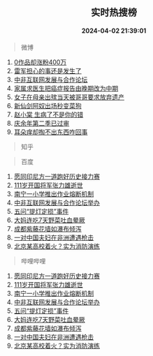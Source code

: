 <div align="center"><h2>实时热搜榜</h2><h4>2024-04-02 21:39:01</h4></div>

> 微博  

1. [0作品却涨粉400万](https://s.weibo.com/weibo?q=%230%E4%BD%9C%E5%93%81%E5%8D%B4%E6%B6%A8%E7%B2%89400%E4%B8%87%23&t=31&band_rank=1&Refer=top)<br />
2. [雷军担心的事还是发生了](https://s.weibo.com/weibo?q=%23%E9%9B%B7%E5%86%9B%E6%8B%85%E5%BF%83%E7%9A%84%E4%BA%8B%E8%BF%98%E6%98%AF%E5%8F%91%E7%94%9F%E4%BA%86%23&t=31&band_rank=2&Refer=top)<br />
3. [中非互联网发展与合作论坛](https://s.weibo.com/weibo?q=%23%E4%B8%AD%E9%9D%9E%E4%BA%92%E8%81%94%E7%BD%91%E5%8F%91%E5%B1%95%E4%B8%8E%E5%90%88%E4%BD%9C%E8%AE%BA%E5%9D%9B%23&t=31&band_rank=3&Refer=top)<br />
4. [家属求医生把癌症报告由晚期改为中期](https://s.weibo.com/weibo?q=%23%E5%AE%B6%E5%B1%9E%E6%B1%82%E5%8C%BB%E7%94%9F%E6%8A%8A%E7%99%8C%E7%97%87%E6%8A%A5%E5%91%8A%E7%94%B1%E6%99%9A%E6%9C%9F%E6%94%B9%E4%B8%BA%E4%B8%AD%E6%9C%9F%23&t=31&band_rank=4&Refer=top)<br />
5. [女子在母亲出殡当天被哥哥要求放弃遗产](https://s.weibo.com/weibo?q=%23%E5%A5%B3%E5%AD%90%E5%9C%A8%E6%AF%8D%E4%BA%B2%E5%87%BA%E6%AE%A1%E5%BD%93%E5%A4%A9%E8%A2%AB%E5%93%A5%E5%93%A5%E8%A6%81%E6%B1%82%E6%94%BE%E5%BC%83%E9%81%97%E4%BA%A7%23&t=31&band_rank=5&Refer=top)<br />
6. [新仙剑阿奴出场秒变菜狗](https://s.weibo.com/weibo?q=%E6%96%B0%E4%BB%99%E5%89%91%E9%98%BF%E5%A5%B4%E5%87%BA%E5%9C%BA%E7%A7%92%E5%8F%98%E8%8F%9C%E7%8B%97&t=31&band_rank=6&Refer=top)<br />
7. [赵小棠 生病了不是你的错](https://s.weibo.com/weibo?q=%E8%B5%B5%E5%B0%8F%E6%A3%A0%20%E7%94%9F%E7%97%85%E4%BA%86%E4%B8%8D%E6%98%AF%E4%BD%A0%E7%9A%84%E9%94%99&t=31&band_rank=7&Refer=top)<br />
8. [庆余年第二季已过审](https://s.weibo.com/weibo?q=%23%E5%BA%86%E4%BD%99%E5%B9%B4%E7%AC%AC%E4%BA%8C%E5%AD%A3%E5%B7%B2%E8%BF%87%E5%AE%A1%23&t=31&band_rank=8&Refer=top)<br />
9. [耳朵痒却掏不出东西咋回事](https://s.weibo.com/weibo?q=%23%E8%80%B3%E6%9C%B5%E7%97%92%E5%8D%B4%E6%8E%8F%E4%B8%8D%E5%87%BA%E4%B8%9C%E8%A5%BF%E5%92%8B%E5%9B%9E%E4%BA%8B%23&t=31&band_rank=9&Refer=top)<br />

> 知乎  


> 百度  

1. [愿同印尼方一道跑好历史接力赛](https://www.baidu.com/s?wd=%E6%84%BF%E5%90%8C%E5%8D%B0%E5%B0%BC%E6%96%B9%E4%B8%80%E9%81%93%E8%B7%91%E5%A5%BD%E5%8E%86%E5%8F%B2%E6%8E%A5%E5%8A%9B%E8%B5%9B&sa=fyb_news&rsv_dl=fyb_news)<br />
2. [111岁开国将军张力雄逝世](https://www.baidu.com/s?wd=111%E5%B2%81%E5%BC%80%E5%9B%BD%E5%B0%86%E5%86%9B%E5%BC%A0%E5%8A%9B%E9%9B%84%E9%80%9D%E4%B8%96&sa=fyb_news&rsv_dl=fyb_news)<br />
3. [南宁一小学推出作业熔断机制](https://www.baidu.com/s?wd=%E5%8D%97%E5%AE%81%E4%B8%80%E5%B0%8F%E5%AD%A6%E6%8E%A8%E5%87%BA%E4%BD%9C%E4%B8%9A%E7%86%94%E6%96%AD%E6%9C%BA%E5%88%B6&sa=fyb_news&rsv_dl=fyb_news)<br />
4. [中非互联网发展与合作论坛举办](https://www.baidu.com/s?wd=%E4%B8%AD%E9%9D%9E%E4%BA%92%E8%81%94%E7%BD%91%E5%8F%91%E5%B1%95%E4%B8%8E%E5%90%88%E4%BD%9C%E8%AE%BA%E5%9D%9B%E4%B8%BE%E5%8A%9E&sa=fyb_news&rsv_dl=fyb_news)<br />
5. [五问“提灯定损”事件](https://www.baidu.com/s?wd=%E4%BA%94%E9%97%AE%E2%80%9C%E6%8F%90%E7%81%AF%E5%AE%9A%E6%8D%9F%E2%80%9D%E4%BA%8B%E4%BB%B6&sa=fyb_news&rsv_dl=fyb_news)<br />
6. [大妈连吃7天野菜吐血晕厥](https://www.baidu.com/s?wd=%E5%A4%A7%E5%A6%88%E8%BF%9E%E5%90%837%E5%A4%A9%E9%87%8E%E8%8F%9C%E5%90%90%E8%A1%80%E6%99%95%E5%8E%A5&sa=fyb_news&rsv_dl=fyb_news)<br />
7. [成都紫藤花墙如瀑布倾泻](https://www.baidu.com/s?wd=%E6%88%90%E9%83%BD%E7%B4%AB%E8%97%A4%E8%8A%B1%E5%A2%99%E5%A6%82%E7%80%91%E5%B8%83%E5%80%BE%E6%B3%BB&sa=fyb_news&rsv_dl=fyb_news)<br />
8. [一对中国夫妇在非洲遭遇枪击](https://www.baidu.com/s?wd=%E4%B8%80%E5%AF%B9%E4%B8%AD%E5%9B%BD%E5%A4%AB%E5%A6%87%E5%9C%A8%E9%9D%9E%E6%B4%B2%E9%81%AD%E9%81%87%E6%9E%AA%E5%87%BB&sa=fyb_news&rsv_dl=fyb_news)<br />
9. [北京某高校着火？实为消防演练](https://www.baidu.com/s?wd=%E5%8C%97%E4%BA%AC%E6%9F%90%E9%AB%98%E6%A0%A1%E7%9D%80%E7%81%AB%EF%BC%9F%E5%AE%9E%E4%B8%BA%E6%B6%88%E9%98%B2%E6%BC%94%E7%BB%83&sa=fyb_news&rsv_dl=fyb_news)<br />

> 哔哩哔哩  

1. [愿同印尼方一道跑好历史接力赛](https://www.baidu.com/s?wd=%E6%84%BF%E5%90%8C%E5%8D%B0%E5%B0%BC%E6%96%B9%E4%B8%80%E9%81%93%E8%B7%91%E5%A5%BD%E5%8E%86%E5%8F%B2%E6%8E%A5%E5%8A%9B%E8%B5%9B&sa=fyb_news&rsv_dl=fyb_news)<br />
2. [111岁开国将军张力雄逝世](https://www.baidu.com/s?wd=111%E5%B2%81%E5%BC%80%E5%9B%BD%E5%B0%86%E5%86%9B%E5%BC%A0%E5%8A%9B%E9%9B%84%E9%80%9D%E4%B8%96&sa=fyb_news&rsv_dl=fyb_news)<br />
3. [南宁一小学推出作业熔断机制](https://www.baidu.com/s?wd=%E5%8D%97%E5%AE%81%E4%B8%80%E5%B0%8F%E5%AD%A6%E6%8E%A8%E5%87%BA%E4%BD%9C%E4%B8%9A%E7%86%94%E6%96%AD%E6%9C%BA%E5%88%B6&sa=fyb_news&rsv_dl=fyb_news)<br />
4. [中非互联网发展与合作论坛举办](https://www.baidu.com/s?wd=%E4%B8%AD%E9%9D%9E%E4%BA%92%E8%81%94%E7%BD%91%E5%8F%91%E5%B1%95%E4%B8%8E%E5%90%88%E4%BD%9C%E8%AE%BA%E5%9D%9B%E4%B8%BE%E5%8A%9E&sa=fyb_news&rsv_dl=fyb_news)<br />
5. [五问“提灯定损”事件](https://www.baidu.com/s?wd=%E4%BA%94%E9%97%AE%E2%80%9C%E6%8F%90%E7%81%AF%E5%AE%9A%E6%8D%9F%E2%80%9D%E4%BA%8B%E4%BB%B6&sa=fyb_news&rsv_dl=fyb_news)<br />
6. [大妈连吃7天野菜吐血晕厥](https://www.baidu.com/s?wd=%E5%A4%A7%E5%A6%88%E8%BF%9E%E5%90%837%E5%A4%A9%E9%87%8E%E8%8F%9C%E5%90%90%E8%A1%80%E6%99%95%E5%8E%A5&sa=fyb_news&rsv_dl=fyb_news)<br />
7. [成都紫藤花墙如瀑布倾泻](https://www.baidu.com/s?wd=%E6%88%90%E9%83%BD%E7%B4%AB%E8%97%A4%E8%8A%B1%E5%A2%99%E5%A6%82%E7%80%91%E5%B8%83%E5%80%BE%E6%B3%BB&sa=fyb_news&rsv_dl=fyb_news)<br />
8. [一对中国夫妇在非洲遭遇枪击](https://www.baidu.com/s?wd=%E4%B8%80%E5%AF%B9%E4%B8%AD%E5%9B%BD%E5%A4%AB%E5%A6%87%E5%9C%A8%E9%9D%9E%E6%B4%B2%E9%81%AD%E9%81%87%E6%9E%AA%E5%87%BB&sa=fyb_news&rsv_dl=fyb_news)<br />
9. [北京某高校着火？实为消防演练](https://www.baidu.com/s?wd=%E5%8C%97%E4%BA%AC%E6%9F%90%E9%AB%98%E6%A0%A1%E7%9D%80%E7%81%AB%EF%BC%9F%E5%AE%9E%E4%B8%BA%E6%B6%88%E9%98%B2%E6%BC%94%E7%BB%83&sa=fyb_news&rsv_dl=fyb_news)<br />
